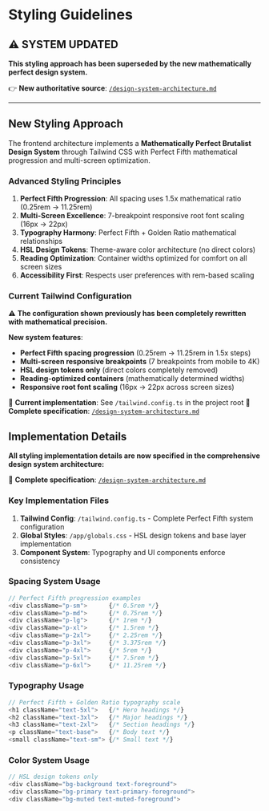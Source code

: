 # Styling Guidelines

## ⚠️ **SYSTEM UPDATED**

**This styling approach has been superseded by the new mathematically perfect design system.**

👉 **New authoritative source**: [`/design-system-architecture.md`](../../design-system-architecture.md)

---

## New Styling Approach

The frontend architecture implements a **Mathematically Perfect Brutalist Design System** through Tailwind CSS with Perfect Fifth mathematical progression and multi-screen optimization.

### Advanced Styling Principles

1. **Perfect Fifth Progression**: All spacing uses 1.5x mathematical ratio (0.25rem → 11.25rem)
2. **Multi-Screen Excellence**: 7-breakpoint responsive root font scaling (16px → 22px)
3. **Typography Harmony**: Perfect Fifth + Golden Ratio mathematical relationships
4. **HSL Design Tokens**: Theme-aware color architecture (no direct colors)
5. **Reading Optimization**: Container widths optimized for comfort on all screen sizes
6. **Accessibility First**: Respects user preferences with rem-based scaling

### Current Tailwind Configuration

⚠️ **The configuration shown previously has been completely rewritten with mathematical precision.**

**New system features**:
- **Perfect Fifth spacing progression** (0.25rem → 11.25rem in 1.5x steps)
- **Multi-screen responsive breakpoints** (7 breakpoints from mobile to 4K)
- **HSL design tokens only** (direct colors completely removed)
- **Reading-optimized containers** (mathematically determined widths)
- **Responsive root font scaling** (16px → 22px across screen sizes)

📖 **Current implementation**: See `/tailwind.config.ts` in the project root
📖 **Complete specification**: [`/design-system-architecture.md`](../../design-system-architecture.md)

## Implementation Details

**All styling implementation details are now specified in the comprehensive design system architecture:**

📖 **Complete specification**: [`/design-system-architecture.md`](../../design-system-architecture.md)

### Key Implementation Files

1. **Tailwind Config**: `/tailwind.config.ts` - Complete Perfect Fifth system configuration
2. **Global Styles**: `/app/globals.css` - HSL design tokens and base layer implementation
3. **Component System**: Typography and UI components enforce consistency

### Spacing System Usage

```typescript
// Perfect Fifth progression examples
<div className="p-sm">      {/* 0.5rem */}
<div className="p-md">      {/* 0.75rem */}
<div className="p-lg">      {/* 1rem */}
<div className="p-xl">      {/* 1.5rem */}
<div className="p-2xl">     {/* 2.25rem */}
<div className="p-3xl">     {/* 3.375rem */}
<div className="p-4xl">     {/* 5rem */}
<div className="p-5xl">     {/* 7.5rem */}
<div className="p-6xl">     {/* 11.25rem */}
```

### Typography Usage

```typescript
// Perfect Fifth + Golden Ratio typography scale
<h1 className="text-5xl">   {/* Hero headings */}
<h2 className="text-3xl">   {/* Major headings */}
<h3 className="text-2xl">   {/* Section headings */}
<p className="text-base">   {/* Body text */}
<small className="text-sm"> {/* Small text */}
```

### Color System Usage

```typescript
// HSL design tokens only
<div className="bg-background text-foreground">
<div className="bg-primary text-primary-foreground">
<div className="bg-muted text-muted-foreground">
```
